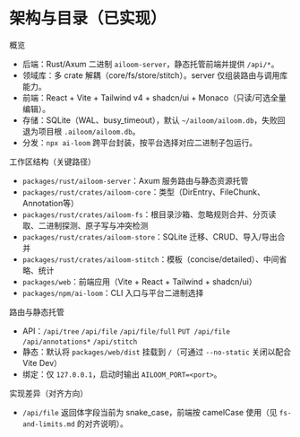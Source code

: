 # 架构与目录（已实现）

概览
- 后端：Rust/Axum 二进制 `ailoom-server`，静态托管前端并提供 `/api/*`。
- 领域库：多 crate 解耦（core/fs/store/stitch）。server 仅组装路由与调用库能力。
- 前端：React + Vite + Tailwind v4 + shadcn/ui + Monaco（只读/可选全量编辑）。
- 存储：SQLite（WAL、busy_timeout），默认 `~/ailoom/ailoom.db`，失败回退为项目根 `.ailoom/ailoom.db`。
- 分发：`npx ai-loom` 跨平台封装，按平台选择对应二进制子包运行。

工作区结构（关键路径）
- `packages/rust/ailoom-server`：Axum 服务路由与静态资源托管
- `packages/rust/crates/ailoom-core`：类型（DirEntry、FileChunk、Annotation等）
- `packages/rust/crates/ailoom-fs`：根目录沙箱、忽略规则合并、分页读取、二进制探测、原子写与冲突检测
- `packages/rust/crates/ailoom-store`：SQLite 迁移、CRUD、导入/导出合并
- `packages/rust/crates/ailoom-stitch`：模板（concise/detailed）、中间省略、统计
- `packages/web`：前端应用（Vite + React + Tailwind + shadcn/ui）
- `packages/npm/ai-loom`：CLI 入口与平台二进制选择

路由与静态托管
- API：`/api/tree` `/api/file` `/api/file/full` `PUT /api/file` `/api/annotations*` `/api/stitch`
- 静态：默认将 `packages/web/dist` 挂载到 `/`（可通过 `--no-static` 关闭以配合 Vite Dev）
- 绑定：仅 `127.0.0.1`，启动时输出 `AILOOM_PORT=<port>`。

实现差异（对齐方向）
- `/api/file` 返回体字段当前为 snake_case，前端按 camelCase 使用（见 `fs-and-limits.md` 的对齐说明）。

